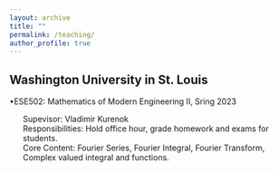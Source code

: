 ```yaml
---
layout: archive
title: ""
permalink: /teaching/
author_profile: true
---
```

Washington University in St. Louis
------
  •ESE502: Mathematics of Modern Engineering II, Sring 2023 <br /><ul>Supevisor: Vladimir Kurenok <br />
      Responsibilities: Hold office hour, grade homework and exams for students. <br />
      Core Content: Fourier Series, Fourier Integral, Fourier Transform, Complex valued integral and functions.
      
      
      
      
      

